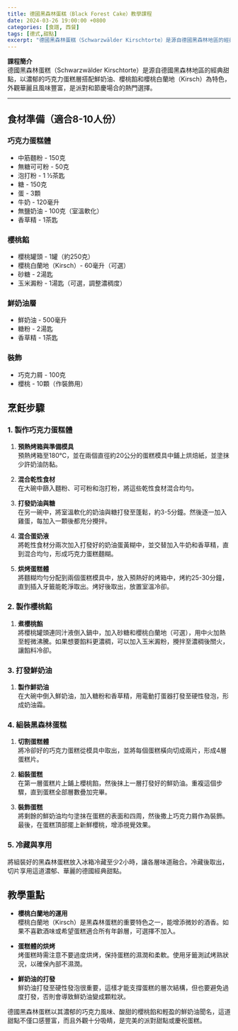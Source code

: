```yaml
---
title: 德國黑森林蛋糕（Black Forest Cake）教學課程
date: 2024-03-26 19:00:00 +0800
categories: [食譜, 西餐]
tags: [德式,甜點] 
excerpt: "德國黑森林蛋糕（Schwarzwälder Kirschtorte）是源自德國黑森林地區的經典甜點，以濃郁的巧克力蛋糕層搭配鮮奶油、櫻桃餡和櫻桃白蘭地（Kirsch）為特色，外觀華麗且風味豐富，是派對和節慶場合的熱門選擇"
---
```


**課程簡介**  
德國黑森林蛋糕（Schwarzwälder Kirschtorte）是源自德國黑森林地區的經典甜點，以濃郁的巧克力蛋糕層搭配鮮奶油、櫻桃餡和櫻桃白蘭地（Kirsch）為特色，外觀華麗且風味豐富，是派對和節慶場合的熱門選擇。

---

## 食材準備（適合8-10人份）

### 巧克力蛋糕體

- 中筋麵粉 - 150克  
- 無糖可可粉 - 50克  
- 泡打粉 - 1 ½茶匙  
- 糖 - 150克  
- 蛋 - 3顆  
- 牛奶 - 120毫升  
- 無鹽奶油 - 100克（室溫軟化）  
- 香草精 - 1茶匙  

### 櫻桃餡

- 櫻桃罐頭 - 1罐（約250克）  
- 櫻桃白蘭地（Kirsch）- 60毫升（可選）  
- 砂糖 - 2湯匙  
- 玉米澱粉 - 1湯匙（可選，調整濃稠度）  

### 鮮奶油層

- 鮮奶油 - 500毫升  
- 糖粉 - 2湯匙  
- 香草精 - 1茶匙  

### 裝飾

- 巧克力屑 - 100克  
- 櫻桃 - 10顆（作裝飾用）  

## 烹飪步驟

### 1. **製作巧克力蛋糕體**

1. **預熱烤箱與準備模具**  
   預熱烤箱至180°C，並在兩個直徑約20公分的蛋糕模具中鋪上烘焙紙，並塗抹少許奶油防黏。

2. **混合乾性食材**  
   在大碗中篩入麵粉、可可粉和泡打粉，將這些乾性食材混合均勻。

3. **打發奶油與糖**  
   在另一碗中，將室溫軟化的奶油與糖打發至蓬鬆，約3-5分鐘。然後逐一加入雞蛋，每加入一顆後都充分攪拌。

4. **混合蛋奶液**  
   將乾性食材分兩次加入打發好的奶油蛋黃糊中，並交替加入牛奶和香草精，直到混合均勻，形成巧克力蛋糕麵糊。

5. **烘烤蛋糕體**  
   將麵糊均勻分配到兩個蛋糕模具中，放入預熱好的烤箱中，烤約25-30分鐘，直到插入牙籤能乾淨取出。烤好後取出，放置室溫冷卻。

### 2. **製作櫻桃餡**

1. **煮櫻桃餡**  
   將櫻桃罐頭連同汁液倒入鍋中，加入砂糖和櫻桃白蘭地（可選），用中火加熱至輕微沸騰。如果想要餡料更濃稠，可以加入玉米澱粉，攪拌至濃稠後關火，讓餡料冷卻。

### 3. **打發鮮奶油**

1. **製作鮮奶油**  
   在大碗中倒入鮮奶油，加入糖粉和香草精，用電動打蛋器打發至硬性發泡，形成奶油霜。

### 4. **組裝黑森林蛋糕**

1. **切割蛋糕體**  
   將冷卻好的巧克力蛋糕從模具中取出，並將每個蛋糕橫向切成兩片，形成4層蛋糕片。

2. **組裝蛋糕**  
   在第一層蛋糕片上鋪上櫻桃餡，然後抹上一層打發好的鮮奶油。重複這個步驟，直到蛋糕全部層數疊加完畢。

3. **裝飾蛋糕**  
   將剩餘的鮮奶油均勻塗抹在蛋糕的表面和四周，然後撒上巧克力屑作為裝飾。最後，在蛋糕頂部擺上新鮮櫻桃，增添視覺效果。

### 5. **冷藏與享用**

將組裝好的黑森林蛋糕放入冰箱冷藏至少2小時，讓各層味道融合。冷藏後取出，切片享用這道濃郁、華麗的德國經典甜點。

## 教學重點

- **櫻桃白蘭地的運用**  
  櫻桃白蘭地（Kirsch）是黑森林蛋糕的重要特色之一，能增添微妙的酒香。如果不喜歡酒味或希望蛋糕適合所有年齡層，可選擇不加入。

- **蛋糕體的烘烤**  
  烤蛋糕時需注意不要過度烘烤，保持蛋糕的濕潤和柔軟。使用牙籤測試烤熟狀況，以確保內部不濕潤。

- **鮮奶油的打發**  
  鮮奶油打發至硬性發泡很重要，這樣才能支撐蛋糕的層次結構，但也要避免過度打發，否則會導致鮮奶油變成顆粒狀。

德國黑森林蛋糕以其濃郁的巧克力風味、酸甜的櫻桃餡和輕盈的鮮奶油聞名，這道甜點不僅口感豐富，而且外觀十分吸睛，是完美的派對甜點或慶祝蛋糕。
